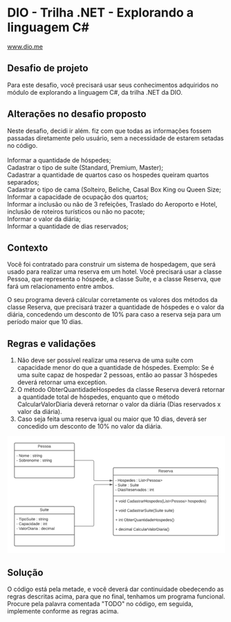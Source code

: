 # DIO - Trilha .NET - Explorando a linguagem C#
www.dio.me

## Desafio de projeto
Para este desafio, você precisará usar seus conhecimentos adquiridos no módulo de explorando a linguagem C#, da trilha .NET da DIO.

## Alterações no desafio proposto
Neste desafio, decidi ir além. fiz com que todas as informações fossem passadas diretamente pelo usuário, sem a necessidade de estarem setadas no código.<br><br> 
  Informar a quantidade de hóspedes;<br>
  Cadastrar o tipo de suíte (Standard, Premium, Master);<br>
  Cadastrar a quantidade de quartos caso os hospedes queiram quartos separados;<br>
  Cadastrar o tipo de cama (Solteiro, Beliche, Casal Box King ou Queen Size;<br>
  Informar a capacidade de ocupação dos quartos;<br>
  Informar a inclusão ou não de 3 refeições, Traslado do Aeroporto e Hotel, inclusão de roteiros turísticos ou não no pacote;<br>
  Informar o valor da diária;<br>
  Informar a quantidade de dias reservados;<br>

## Contexto
Você foi contratado para construir um sistema de hospedagem, que será usado para realizar uma reserva em um hotel. Você precisará usar a classe Pessoa, que representa o hóspede, a classe Suíte, e a classe Reserva, que fará um relacionamento entre ambos.

O seu programa deverá cálcular corretamente os valores dos métodos da classe Reserva, que precisará trazer a quantidade de hóspedes e o valor da diária, concedendo um desconto de 10% para caso a reserva seja para um período maior que 10 dias.

## Regras e validações
1. Não deve ser possível realizar uma reserva de uma suíte com capacidade menor do que a quantidade de hóspedes. Exemplo: Se é uma suíte capaz de hospedar 2 pessoas, então ao passar 3 hóspedes deverá retornar uma exception.
2. O método ObterQuantidadeHospedes da classe Reserva deverá retornar a quantidade total de hóspedes, enquanto que o método CalcularValorDiaria deverá retornar o valor da diária (Dias reservados x valor da diária).
3. Caso seja feita uma reserva igual ou maior que 10 dias, deverá ser concedido um desconto de 10% no valor da diária.


![Diagrama de classe estacionamento](diagrama_classe_hotel.png)

## Solução
O código está pela metade, e você deverá dar continuidade obedecendo as regras descritas acima, para que no final, tenhamos um programa funcional. Procure pela palavra comentada "TODO" no código, em seguida, implemente conforme as regras acima.
